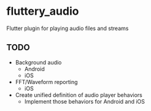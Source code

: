 # fluttery_audio

Flutter plugin for playing audio files and streams

## TODO

* Background audio
  * Android
  * iOS
* FFT/Waveform reporting
  * iOS
* Create unified definition of audio player behaviors
  * Implement those behaviors for Android and iOS
